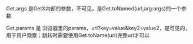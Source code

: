 Get.args 是GetX内部的参数，不可见，是Get.toNamed(url,arg:args)的一个参数

Get.params 是 浏览器里的params，url?key=value&key2=value2，是可见的，用于用户观察；跳转时需要使用Get.toName(url)完整url才可以





















